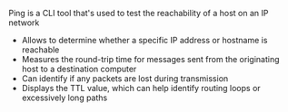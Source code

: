 Ping is a CLI tool that's used to test the reachability of a host on an IP network

* Allows to determine whether a specific IP address or hostname is reachable
* Measures the round-trip time for messages sent from the originating host to a destination computer
* Can identify if any packets are lost during transmission
* Displays the TTL value, which can help identify routing loops or excessively long paths
